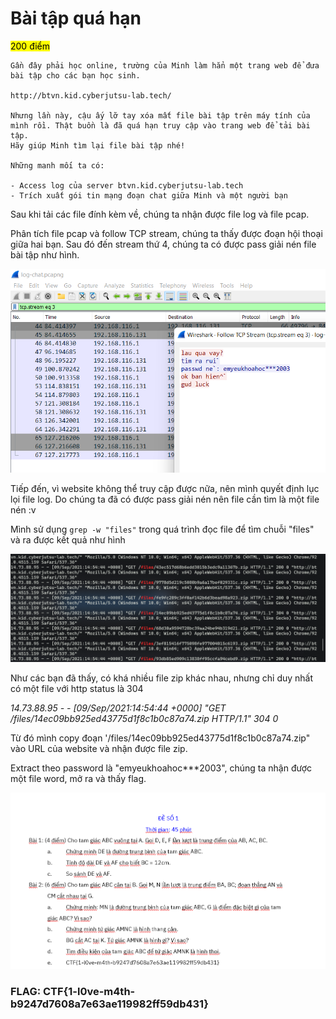 # **Bài tập quá hạn**
<mark>200 điểm<mark/>
```
Gần đây phải học online, trường của Minh làm hẳn một trang web để đưa bài tập cho các bạn học sinh.

http://btvn.kid.cyberjutsu-lab.tech/

Nhưng lần này, cậu ấy lỡ tay xóa mất file bài tập trên máy tính của mình rồi. Thật buồn là đã quá hạn truy cập vào trang web để tải bài tập.
Hãy giúp Minh tìm lại file bài tập nhé!

Những manh mối ta có:

- Access log của server btvn.kid.cyberjutsu-lab.tech
- Trích xuất gói tin mạng đoạn chat giữa Minh và một người bạn
```
Sau khi tải các file đính kèm về, chúng ta nhận được file log và file pcap.

Phân tích file pcap và follow TCP stream, chúng ta thấy được đoạn hội thoại giữa hai bạn. Sau đó đến stream thứ 4, chúng ta có được pass giải nén file bài tập như hình.

![](20220825170202.png)  

Tiếp đến, vì website không thể truy cập được nữa, nên mình quyết định lục lọi file log. Do chúng ta đã có được pass giải nén nên file cần tìm là một file nén :v

Mình sử dụng `grep -w "files"` trong quá trình đọc file để tìm chuỗi "files" và ra được kết quả như hình

![](20220825172345.png)  

Như các bạn đã thấy, có khá nhiều file zip khác nhau, nhưng chỉ duy nhất có một file với http status là 304 

*14.73.88.95 - - [09/Sep/2021:14:54:44 +0000] "GET /files/14ec09bb925ed43775d1f8c1b0c87a74.zip HTTP/1.1" 304 0*

Từ đó mình copy đoạn '/files/14ec09bb925ed43775d1f8c1b0c87a74.zip" vào URL của website và nhận được file zip.

Extract theo password là "emyeukhoahoc***2003", chúng ta nhận được một file word, mở ra và thấy flag.

![](20220825173058.png)  

### **FLAG: CTF{1-l0ve-m4th-b9247d7608a7e63ae119982ff59db431}**

